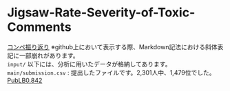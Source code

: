 # Jigsaw-Rate-Severity-of-Toxic-Comments
[コンペ振り返り](main/review.ipynb) ※github上において表示する際、Markdown記法における斜体表記に一部崩れがあります。  
`input/` 以下には、分析に用いたデータが格納してあります。  
`main/submission.csv` : 提出したファイルです。2,301人中、1,479位でした。
[PubLB0.842](https://user-images.githubusercontent.com/88909328/156013006-63b48109-7bc0-4836-804c-04fbc3a93d3f.png)
